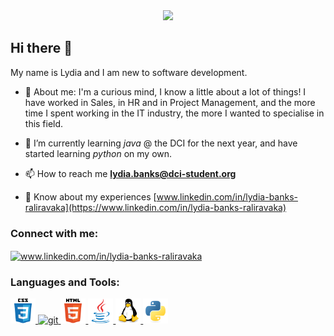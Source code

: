 

<div id="header" align="center"><img src="https://media.giphy.com/media/v1.Y2lkPTc5MGI3NjExcmlmamFycmdzcTAxcXg4dzd4b2w2OGNyNjk0Y2x0aWZvZWZ1aDE0bSZlcD12MV9pbnRlcm5hbF9naWZfYnlfaWQmY3Q9cw/ZqOGQO6ZMSqUYDHj0T/giphy.gif" width="100">
</div>

## Hi there 👋

My name is Lydia and I am new to software development.

- 🔭 About me: I'm a curious mind, I know a little about a lot of things! I have worked in Sales, in HR and in Project Management, and the more time I spent working in the IT industry, the more I wanted to specialise in this field.
- 🌱 I’m currently learning *java* @ the DCI for the next year, and have started learning *python* on my own.

- 📫 How to reach me **lydia.banks@dci-student.org**

- 📄 Know about my experiences [www.linkedin.com/in/lydia-banks-raliravaka](https://www.linkedin.com/in/lydia-banks-raliravaka)

<h3 align="left">Connect with me:</h3>
<p align="left">
<a href="https://linkedin.com/in/www.linkedin.com/in/lydia-banks-raliravaka" target="blank"><img align="center" src="https://raw.githubusercontent.com/rahuldkjain/github-profile-readme-generator/master/src/images/icons/Social/linked-in-alt.svg" alt="www.linkedin.com/in/lydia-banks-raliravaka" height="30" width="40" /></a>
</p>

<h3 align="left">Languages and Tools:</h3>
<p align="left"> <a href="https://www.w3schools.com/css/" target="_blank" rel="noreferrer"> <img src="https://raw.githubusercontent.com/devicons/devicon/master/icons/css3/css3-original-wordmark.svg" alt="css3" width="40" height="40"/> </a> <a href="https://git-scm.com/" target="_blank" rel="noreferrer"> <img src="https://www.vectorlogo.zone/logos/git-scm/git-scm-icon.svg" alt="git" width="40" height="40"/> </a> <a href="https://www.w3.org/html/" target="_blank" rel="noreferrer"> <img src="https://raw.githubusercontent.com/devicons/devicon/master/icons/html5/html5-original-wordmark.svg" alt="html5" width="40" height="40"/> </a> <a href="https://www.java.com" target="_blank" rel="noreferrer"> <img src="https://raw.githubusercontent.com/devicons/devicon/master/icons/java/java-original.svg" alt="java" width="40" height="40"/> </a> <a href="https://www.linux.org/" target="_blank" rel="noreferrer"> <img src="https://raw.githubusercontent.com/devicons/devicon/master/icons/linux/linux-original.svg" alt="linux" width="40" height="40"/> </a> <a href="https://www.python.org" target="_blank" rel="noreferrer"> <img src="https://raw.githubusercontent.com/devicons/devicon/master/icons/python/python-original.svg" alt="python" width="40" height="40"/> </a> </p>

<!--
**lydiarali/lydiarali** is a ✨ _special_ ✨ repository because its `README.md` (this file) appears on your GitHub profile.

Here are some ideas to get you started:

- 🔭 I’m currently working on ...
- 🌱 I’m currently learning ...
- 👯 I’m looking to collaborate on ...
- 🤔 I’m looking for help with ...
- 💬 Ask me about ...
- 📫 How to reach me: ...
- 😄 Pronouns: ...
- ⚡ Fun fact: ...
-->
